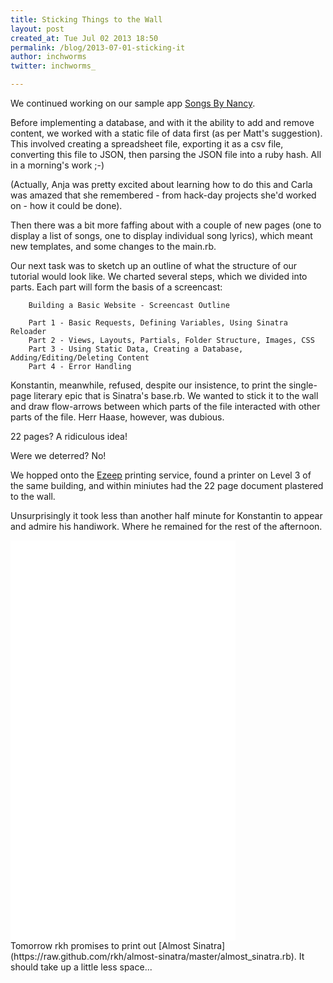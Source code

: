 ```yaml
---
title: Sticking Things to the Wall
layout: post
created_at: Tue Jul 02 2013 18:50
permalink: /blog/2013-07-01-sticking-it
author: inchworms
twitter: inchworms_

---
```


We continued working on our sample app [Songs By Nancy](https://github.com/inchworms/songs_by_nancy). 

Before implementing a database, and with it the ability to add and remove content, we worked with a static file of data first (as per Matt's suggestion). This involved creating a spreadsheet file, exporting it as a csv file, converting this file to JSON, then parsing the JSON file into a ruby hash. All in a morning's work ;-) 

(Actually, Anja was pretty excited about learning how to do this and Carla was amazed that she remembered - from hack-day projects she'd worked on - how it could be done).

Then there was a bit more faffing about with a couple of new pages (one to display a list of songs, one to display individual song lyrics), which meant new templates, and some changes to the main.rb.

Our next task was to sketch up an outline of what the structure of our tutorial would look like. We charted several steps, which we divided into parts. Each part will form the basis of a screencast:

		Building a Basic Website - Screencast Outline

		Part 1 - Basic Requests, Defining Variables, Using Sinatra Reloader
		Part 2 - Views, Layouts, Partials, Folder Structure, Images, CSS
		Part 3 - Using Static Data, Creating a Database, Adding/Editing/Deleting Content
		Part 4 - Error Handling

Konstantin, meanwhile, refused, despite our insistence, to print the single-page literary epic that is Sinatra's base.rb. We wanted to stick it to the wall and draw flow-arrows between which parts of the file interacted with other parts of the file. Herr Haase, however, was dubious. 

22 pages? A ridiculous idea! 

Were we deterred? No! 

We hopped onto the [Ezeep](http://ezeep.com) printing service, found a printer on Level 3 of the same building, and within miniutes had the 22 page document plastered to the wall. 

Unsurprisingly it took less than another half minute for Konstantin to appear and admire his handiwork. Where he remained for the rest of the afternoon.

<iframe width="360" height="640" src="//www.youtube.com/embed/Sc15a4wZLfQ?rel=0" frameborder="0" allowfullscreen></iframe>
<br>
Tomorrow rkh promises to print out [Almost Sinatra](https://raw.github.com/rkh/almost-sinatra/master/almost_sinatra.rb). It should take up a little less space...

